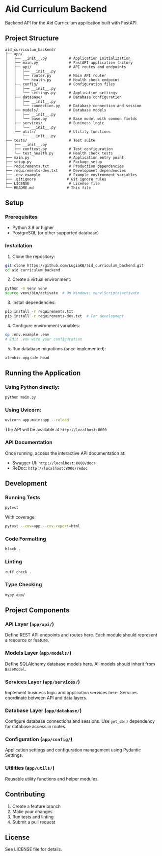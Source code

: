 # Aid Curriculum Backend

Backend API for the Aid Curriculum application built with FastAPI.

## Project Structure

```
aid_curriculum_backend/
├── app/
│   ├── __init__.py          # Application initialization
│   ├── main.py              # FastAPI application factory
│   ├── api/                 # API routes and endpoints
│   │   ├── __init__.py
│   │   ├── router.py        # Main API router
│   │   └── health.py        # Health check endpoint
│   ├── config/              # Configuration files
│   │   ├── __init__.py
│   │   └── settings.py      # Application settings
│   ├── database/            # Database configuration
│   │   ├── __init__.py
│   │   └── connection.py    # Database connection and session
│   ├── models/              # Database models
│   │   ├── __init__.py
│   │   └── base.py          # Base model with common fields
│   ├── services/            # Business logic
│   │   └── __init__.py
│   └── utils/               # Utility functions
│       └── __init__.py
├── tests/                   # Test suite
│   ├── __init__.py
│   ├── conftest.py          # Test configuration
│   └── test_health.py       # Health check tests
├── main.py                  # Application entry point
├── setup.py                 # Package setup
├── requirements.txt         # Production dependencies
├── requirements-dev.txt     # Development dependencies
├── .env.example             # Example environment variables
├── .gitignore              # Git ignore rules
├── LICENSE                  # License file
└── README.md               # This file
```

## Setup

### Prerequisites

- Python 3.9 or higher
- PostgreSQL (or other supported database)

### Installation

1. Clone the repository:
```bash
git clone https://github.com/LugiaKB/aid_curriculum_backend.git
cd aid_curriculum_backend
```

2. Create a virtual environment:
```bash
python -m venv venv
source venv/bin/activate  # On Windows: venv\Scripts\activate
```

3. Install dependencies:
```bash
pip install -r requirements.txt
pip install -r requirements-dev.txt  # For development
```

4. Configure environment variables:
```bash
cp .env.example .env
# Edit .env with your configuration
```

5. Run database migrations (once implemented):
```bash
alembic upgrade head
```

## Running the Application

### Using Python directly:
```bash
python main.py
```

### Using Uvicorn:
```bash
uvicorn app.main:app --reload
```

The API will be available at `http://localhost:8000`

### API Documentation

Once running, access the interactive API documentation at:
- Swagger UI: `http://localhost:8000/docs`
- ReDoc: `http://localhost:8000/redoc`

## Development

### Running Tests

```bash
pytest
```

With coverage:
```bash
pytest --cov=app --cov-report=html
```

### Code Formatting

```bash
black .
```

### Linting

```bash
ruff check .
```

### Type Checking

```bash
mypy app/
```

## Project Components

### API Layer (`app/api/`)
Define REST API endpoints and routes here. Each module should represent a resource or feature.

### Models Layer (`app/models/`)
Define SQLAlchemy database models here. All models should inherit from `BaseModel`.

### Services Layer (`app/services/`)
Implement business logic and application services here. Services coordinate between API and data layers.

### Database Layer (`app/database/`)
Configure database connections and sessions. Use `get_db()` dependency for database access in routes.

### Configuration (`app/config/`)
Application settings and configuration management using Pydantic Settings.

### Utilities (`app/utils/`)
Reusable utility functions and helper modules.

## Contributing

1. Create a feature branch
2. Make your changes
3. Run tests and linting
4. Submit a pull request

## License

See LICENSE file for details.
